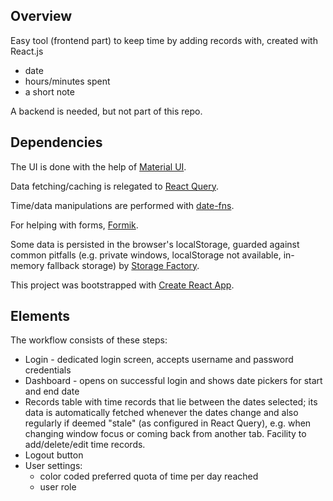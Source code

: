## Overview
Easy tool (frontend part) to keep time by adding records with, created with React.js
* date
* hours/minutes spent
* a short note

A backend is needed, but not part of this repo.

## Dependencies
The UI is done with the help of [Material UI](https://material-ui.com).

Data fetching/caching is relegated to [React Query](https://github.com/tannerlinsley/react-query).

Time/data manipulations are performed with [date-fns](https://date-fns.org/).

For helping with forms, [Formik](https://jaredpalmer.com/formik).

Some data is persisted in the browser's localStorage, guarded against common
pitfalls (e.g. private windows, localStorage not available, in-memory fallback
storage) by [Storage
Factory](https://github.com/MichalZalecki/storage-factory).

This project was bootstrapped with [Create React App](https://github.com/facebook/create-react-app).


## Elements
The workflow consists of these steps:

* Login - dedicated login screen, accepts username and password credentials
* Dashboard - opens on successful login and shows date pickers for start and end date
* Records table with time records that lie between the dates selected; its data
  is automatically fetched whenever the dates change and also regularly if
  deemed "stale" (as configured in React Query), e.g. when changing window
  focus or coming back from another tab.
  Facility to add/delete/edit time records.
* Logout button
* User settings: 
  * color coded preferred quota of time per day reached
  * user role

